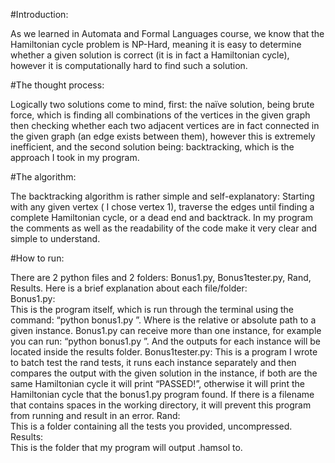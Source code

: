 
#Introduction:

As we learned in Automata and Formal Languages course, we know that the Hamiltonian cycle problem is NP-Hard, meaning it is easy to determine whether a given solution is correct (it is in fact a Hamiltonian cycle), however it is computationally hard to find such a solution.

#The thought process:

Logically two solutions come to mind, first: the naïve solution, being brute force, which is finding all combinations of the vertices in the given graph then checking whether each two adjacent vertices are in fact connected in the given graph (an edge exists between them), however this is extremely inefficient, and the second solution being: backtracking, which is the approach I took in my program.

#The algorithm:

The backtracking algorithm is rather simple and self-explanatory:
Starting with any given vertex ( I chose vertex 1), traverse the edges until finding a complete Hamiltonian cycle, or a dead end and backtrack. In my program the comments as well as the readability of the code make it very clear and simple to understand.

#How to run:

There are 2 python files and 2 folders:
Bonus1.py, Bonus1tester.py, Rand, Results.
Here is a brief explanation about each file/folder:  
Bonus1.py:  
This is the program itself, which is run through the terminal using the command:
“python bonus1.py <path-to-instance>”.
Where <path-to-instance> is the relative or absolute path to a given instance.
Bonus1.py can receive more than one instance, for example you can run:
“python bonus1.py <path-to-instance1> <path-to-instance2> <path-to-instance3>”.
And the outputs for each instance will be located inside the results folder.
Bonus1tester.py:
This is a program I wrote to batch test the rand tests, it runs each instance separately and then compares the output with the given solution in the instance, if both are the same Hamiltonian cycle it will print “PASSED!”, otherwise it
will print the Hamiltonian cycle that the bonus1.py program found.
If there is a filename that contains spaces in the working directory, it will prevent this
program from running and result in an error.
Rand:   
This is a folder containing all the tests you provided, uncompressed.
Results:   
This is the folder that my program will output <instance>.hamsol to.
